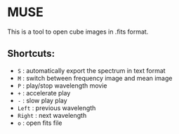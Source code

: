 MUSE	
====

This is a tool to open cube images in .fits format.

Shortcuts:
----------

  - `S`	: automatically export the spectrum in text format
  - `M` : switch between frequency image and mean image 
  - `P` : play/stop wavelength movie
  - `+` : accelerate play
  - `-` : slow play play
  - `Left` : previous wavelength
  - `Right` : next wavelength
  - `o` : open fits file
  
  
